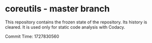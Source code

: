 # coreutils - master branch

This repository contains the frozen state of the repository.
Its history is cleared. It is used only for static code
analysis with Codacy.

Commit Time: 1727830560